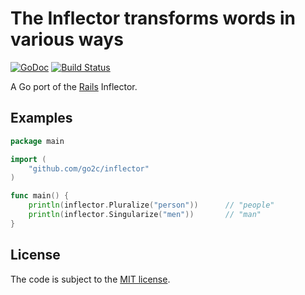 # The Inflector transforms words in various ways

[![GoDoc](https://godoc.org/github.com/go2c/inflector?status.svg)](http://godoc.org/github.com/go2c/inflector)
[![Build Status](https://travis-ci.org/go2c/inflector.svg?branch=master)](https://travis-ci.org/go2c/inflector)

A Go port of the [Rails](http://rubyonrails) Inflector.

## Examples

``` go
package main

import (
	"github.com/go2c/inflector"
)

func main() {
	println(inflector.Pluralize("person"))      // "people"
	println(inflector.Singularize("men"))       // "man"
}
```

## License

The code is subject to the [MIT license](https://opensource.org/licenses/MIT).
